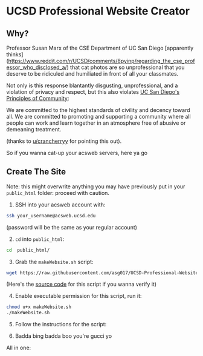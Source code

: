 # UCSD Professional Website Creator

## Why?

Professor Susan Marx of the CSE Department of UC San Diego [apparently thinks]
(https://www.reddit.com/r/UCSD/comments/8pyinp/regarding_the_cse_professor_who_disclosed_a/)
that cat photos are so unprofessional that you deserve to be ridiculed
and humiliated in front of all your classmates.

Not only is this response blantantly disgusting, unprofessional, and a violation
of privacy and respect, but this also violates [UC San Diego's Principles of 
Community](https://ucsd.edu/about/principles.html):

We are committed to the highest standards of civility and decency toward all. We are committed to promoting and supporting a community where all people can work and learn together in an atmosphere free of abusive or demeaning treatment.

(thanks to [u/crancherryy](https://www.reddit.com/r/UCSD/comments/8pyinp/regarding_the_cse_professor_who_disclosed_a/e0f718d/) for pointing this out).


So if you wanna cat-up your acsweb servers, here ya go


## Create The Site
Note: this might overwrite anything you may have previously put in 
your `public_html` folder: proceed with caution.


1. SSH into your acsweb account with:

``` bash
ssh your_username@acsweb.ucsd.edu
```

(password will be the same as your regular account)


2. `cd` into `public_html`:

``` bash
cd  public_html/
```

3. Grab the `makeWebsite.sh` script:

``` bash
wget https://raw.githubusercontent.com/asg017/UCSD-Professional-Website-Maker/master/makeWebsite.sh
```

(Here's the [source code](https://github.com/asg017/UCSD-Professional-Website-Maker/blob/master/makeWebsite.sh) for this script if you wanna verify it)


4. Enable executable permission for this script, run it:

``` bash
chmod u+x makeWebsite.sh
./makeWebsite.sh
```

5. Follow the instructions for the script:


6. Badda bing badda boo you're gucci yo



All in one:

```bash
```
